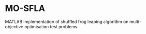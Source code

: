 # MO-SFLA
MATLAB implementation of shuffled frog leaping algorithm on multi-objective optimisation test problems
